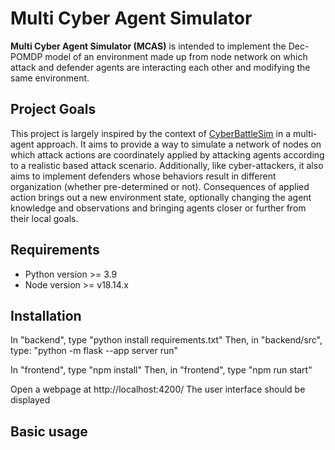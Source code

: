 # Multi Cyber Agent Simulator
**Multi Cyber Agent Simulator (MCAS)** is intended to implement the Dec-POMDP model of an environment made up from node network on which attack and defender agents are interacting each other and modifying the same environment.

## Project Goals
This project is largely inspired by the context of [CyberBattleSim](https://github.com/microsoft/CyberBattleSim) in a multi-agent approach.
It aims to provide a way to simulate a network of nodes on which  attack actions are coordinately applied by attacking agents according to a realistic based attack scenario.
Additionally, like cyber-attackers, it also aims to implement defenders whose behaviors result in different organization (whether pre-determined or not).
Consequences of applied action brings out a new environment state, optionally changing the agent knowledge and observations and bringing agents closer or further from their local goals.

## Requirements
- Python version >= 3.9
- Node version >= v18.14.x

## Installation
In "backend", type "python install requirements.txt"
Then, in "backend/src", type: "python -m flask --app server run"

In "frontend", type "npm install"
Then, in "frontend", type "npm run start"

Open a webpage at http://localhost:4200/
The user interface should be displayed

## Basic usage
